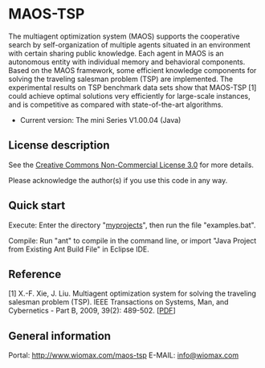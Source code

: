 MAOS-TSP
========

The multiagent optimization system (MAOS) supports the cooperative search by self-organization of multiple agents situated in an environment with certain sharing public knowledge. Each agent in MAOS is an autonomous entity with individual memory and behavioral components. Based on the MAOS framework, some efficient knowledge components for solving the traveling salesman problem (TSP) are implemented. The experimental results on TSP benchmark data sets show that MAOS-TSP [1] could achieve optimal solutions very efficiently for large-scale instances, and is competitive as compared with state-of-the-art algorithms. 

- Current version: The mini Series V1.00.04 (Java)

License description
-------------------

See the [Creative Commons Non-Commercial License 3.0](https://creativecommons.org/licenses/by-nc/3.0/us/) for more details.

Please acknowledge the author(s) if you use this code in any way.

Quick start
-----------

Execute: Enter the directory "[myprojects](https://github.com/wiomax/MAOS-TSP/tree/master/myprojects)", then run the file "examples.bat".

Compile: Run "ant" to compile in the command line, or import "Java Project from Existing Ant Build File" in Eclipse IDE. 

Reference
---------

[1] X.-F. Xie, J. Liu. Multiagent optimization system for solving the traveling salesman problem (TSP). IEEE Transactions on Systems, Man, and Cybernetics - Part B, 2009, 39(2): 489-502. [[PDF](http://www.wiomax.com/team/xie/paper/TSMCB09.pdf)]

General information
-------------------

Portal: http://www.wiomax.com/maos-tsp
E-MAIL: info@wiomax.com

